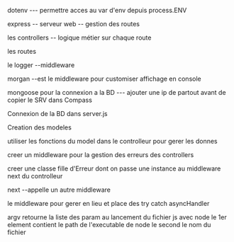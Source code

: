 
dotenv --- permettre acces au var d'env depuis process.ENV

express -- serveur web -- gestion des routes

les controllers -- logique métier sur chaque route

les routes

le logger --middleware

morgan --est le middleware pour customiser affichage en console

mongoose pour la connexion a la BD --- ajouter une ip de partout avant de copier le SRV dans Compass

Connexion de la BD dans server.js

Creation des modeles

utiliser les fonctions du model dans le controlleur pour gerer les donnes

creer un middleware pour la gestion des erreurs des controllers

creer une classe fille d'Erreur dont on passe une instance au middleware next du controlleur 

next --appelle un autre middleware

le middleware pour gerer en lieu et place des try catch asyncHandler

argv  retourne la liste des param au lancement du fichier js avec node
le 1er element contient le path de l'executable de node
le second le nom du fichier